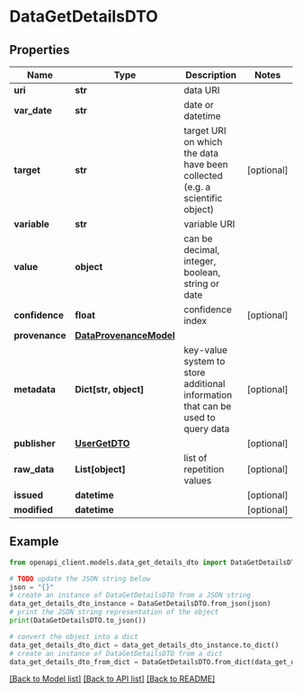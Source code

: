 # DataGetDetailsDTO


## Properties

Name | Type | Description | Notes
------------ | ------------- | ------------- | -------------
**uri** | **str** | data URI | 
**var_date** | **str** | date or datetime | 
**target** | **str** | target URI on which the data have been collected (e.g. a scientific object) | [optional] 
**variable** | **str** | variable URI | 
**value** | **object** | can be decimal, integer, boolean, string or date | 
**confidence** | **float** | confidence index | [optional] 
**provenance** | [**DataProvenanceModel**](DataProvenanceModel.md) |  | 
**metadata** | **Dict[str, object]** | key-value system to store additional information that can be used to query data | [optional] 
**publisher** | [**UserGetDTO**](UserGetDTO.md) |  | [optional] 
**raw_data** | **List[object]** | list of repetition values | [optional] 
**issued** | **datetime** |  | [optional] 
**modified** | **datetime** |  | [optional] 

## Example

```python
from openapi_client.models.data_get_details_dto import DataGetDetailsDTO

# TODO update the JSON string below
json = "{}"
# create an instance of DataGetDetailsDTO from a JSON string
data_get_details_dto_instance = DataGetDetailsDTO.from_json(json)
# print the JSON string representation of the object
print(DataGetDetailsDTO.to_json())

# convert the object into a dict
data_get_details_dto_dict = data_get_details_dto_instance.to_dict()
# create an instance of DataGetDetailsDTO from a dict
data_get_details_dto_from_dict = DataGetDetailsDTO.from_dict(data_get_details_dto_dict)
```
[[Back to Model list]](../README.md#documentation-for-models) [[Back to API list]](../README.md#documentation-for-api-endpoints) [[Back to README]](../README.md)


